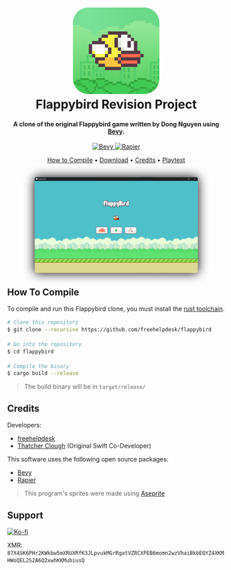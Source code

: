 
<h1 align="center">
  <br>
  <a href="https://github.com/freehelpdesk/flappybird"><img src="github/icon-rounded.png" alt="Flappybird" width="200"></a>
  <br>
  Flappybird Revision Project
  <br>
</h1>

<h4 align="center">A clone of the original Flappybird game written by Dong Nguyen using <a href="https://bevyengine.org/" target="_blank">Bevy</a>.</h4>

<p align="center">
    <a href="https://img.shields.io/crates/v/bevy?style=flat&label=Bevy&color=232326">
        <img src="https://img.shields.io/crates/v/bevy?style=flat&label=Bevy&color=232326" alt="Bevy">
    </a>
    <a href="https://img.shields.io/crates/v/bevy_rapier2d?label=Rapier&color=657884">
        <img src="https://img.shields.io/crates/v/bevy_rapier2d?label=Rapier&color=657884" alt="Rapier">
    </a>
</p>

<p align="center">
  <a href="#how-to-compile">How to Compile</a> •
  <a href="#download">Download</a> •
  <a href="#credits">Credits</a> •
  <a href="https://freehelpdesk.dev/playtest.html">Playtest</a>
</p>

<p align="center">
    <br>
    <img style="filter: drop-shadow(0 0 0.75rem black);border-radius:5px;max-width: 75%;" src="github/windows-screenshot.png" alt="Screenshot">
</p>

## How To Compile

To compile and run this Flappybird clone, you must install the [rust toolchain](https://www.rust-lang.org/learn/get-started).

```bash
# Clone this repository
$ git clone --recursive https://github.com/freehelpdesk/flappybird

# Go into the repository
$ cd flappybird

# Compile the binary
$ cargo build --release
```
> The build binary will be in `target/release/`

## Credits

Developers:

- [freehelpdesk](https://github.com/freehelpdesk)
- [Thatcher Clough](https://github.com/thatcherclough) (Original Swift Co-Developer)

This software uses the following open source packages:

- [Bevy](https://bevyengine.org/)
- [Rapier](https://rapier.rs)

> This program's sprites were made using [Aseprite](https://www.aseprite.org/)

## Support

[![Ko-fi](https://img.shields.io/badge/support_me_on_ko--fi-F16061?style=for-the-badge&logo=kofi&logoColor=f5f5f5)](https://ko-fi.com/freehelpdesk)

XMR: `87X4SK6PHr2KWkbw5mXRUXRfK3JLpvukMGrRgatVZRCXPEB6momn2wzVhaiBkbEQYZ4XKMHWoQEL2S2A6Q2xwhKKMubiusQ`